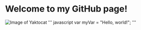 # Welcome to my GitHub page!
![Image of Yaktocat](https://octodex.github.com/images/yaktocat.png)
''' javascript
var myVar = "Hello, world!";
'''
